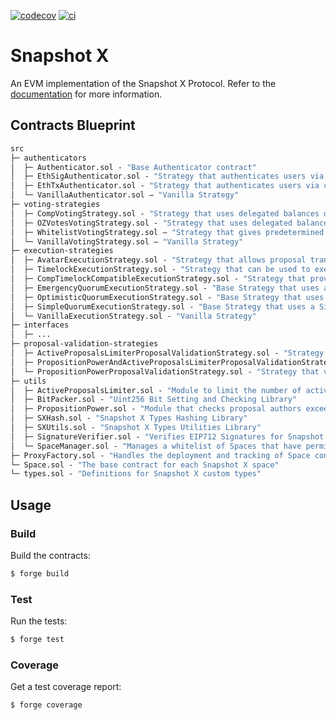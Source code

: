 [![codecov](https://codecov.io/github/snapshot-labs/sx-evm/branch/main/graph/badge.svg?token=BZ4XKYU3FT)](https://app.codecov.io/gh/snapshot-labs/sx-evm)
[![ci](https://github.com/snapshot-labs/sx-evm/actions/workflows/ci.yml/badge.svg)](https://github.com/snapshot-labs/sx-evm/actions/workflows/ci.yml)

# Snapshot X

An EVM implementation of the Snapshot X Protocol. Refer to the [documentation](https://docs.snapshotx.xyz) for more
information.

## Contracts Blueprint

```ml
src
├─ authenticators
│  ├─ Authenticator.sol - "Base Authenticator contract"
│  ├─ EthSigAuthenticator.sol - "Strategy that authenticates users via an EIP712 signature"
│  ├─ EthTxAuthenticator.sol - "Strategy that authenticates users via checking the tx sender address"
│  └─ VanillaAuthenticator.sol — "Vanilla Strategy"
├─ voting-strategies
│  ├─ CompVotingStrategy.sol - "Strategy that uses delegated balances of Comp tokens as voting power"
│  ├─ OZVotesVotingStrategy.sol - "Strategy that uses delegated balances of OZ Votes tokens as voting power"
│  ├─ WhitelistVotingStrategy.sol — "Strategy that gives predetermined voting power for members in a whitelist, otherwise zero"
│  └─ VanillaVotingStrategy.sol — "Vanilla Strategy"
├─ execution-strategies
│  ├─ AvatarExecutionStrategy.sol - "Strategy that allows proposal transactions to be executed from an Avatar contract"
│  ├─ TimelockExecutionStrategy.sol - "Strategy that can be used to execute proposal transactions according to a timelock delay"
│  ├─ CompTimelockCompatibleExecutionStrategy.sol - "Strategy that provides compatibility with existing Comp Timelock contracts"
│  ├─ EmergencyQuorumExecutionStrategy.sol - "Base Strategy that uses an additional Emergency Quorum to determine the status of a proposal"
│  ├─ OptimisticQuorumExecutionStrategy.sol - "Base Strategy that uses an Optimistic Quorum to determine the status of a proposal"
│  ├─ SimpleQuorumExecutionStrategy.sol - "Base Strategy that uses a Simple Quorum to determine the status of a proposal"
│  └─ VanillaExecutionStrategy.sol - "Vanilla Strategy"
├─ interfaces
│  ├─ ...
├─ proposal-validation-strategies
│  ├─ ActiveProposalsLimiterProposalValidationStrategy.sol - "Strategy to that validates with the ActiveProposalsLimiter module"
│  ├─ PropositionPowerAndActiveProposalsLimiterProposalValidationStrategy.sol - "Strategy that validates with the ActiveProposalsLimiter and PropositionPower modules"
│  └─ PropositionPowerProposalValidationStrategy.sol - "Strategy that validates with the PropositionPower module"
├─ utils
│  ├─ ActiveProposalsLimiter.sol - "Module to limit the number of active proposals per author"
│  ├─ BitPacker.sol - "Uint256 Bit Setting and Checking Library"
│  ├─ PropositionPower.sol - "Module that checks proposal authors exceed a threshold proposition power over a set of strategies"
│  ├─ SXHash.sol - "Snapshot X Types Hashing Library"
│  ├─ SXUtils.sol - "Snapshot X Types Utilities Library"
│  ├─ SignatureVerifier.sol - "Verifies EIP712 Signatures for Snapshot X actions"
│  └─ SpaceManager.sol - "Manages a whitelist of Spaces that have permissions to execute transactions"
├─ ProxyFactory.sol - "Handles the deployment and tracking of Space contracts"
└─ Space.sol - "The base contract for each Snapshot X space"
└─ types.sol - "Definitions for Snapshot X custom types"
```

## Usage

### Build

Build the contracts:

```sh
$ forge build
```

### Test

Run the tests:

```sh
$ forge test
```

### Coverage

Get a test coverage report:

```sh
$ forge coverage
```
